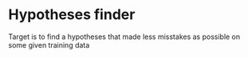 # Hypotheses finder
Target is to find a hypotheses that made less misstakes as possible on some given training data
